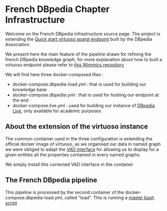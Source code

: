 # French DBpedia Chapter Infrastructure

Welcome on the French DBpedia infrastructure source page. The project is extending the [Quick start virtuoso sparql endpoint](https://github.com/dbpedia/virtuoso-sparql-endpoint-quickstart) built by the DBpedia Association. 

We present here the main feature of the pipeline drawn for refining the french DBpedia knowledge graph, for more explanation about how to built a virtuoso endpoint please refer to [this Wimmics repository](https://github.com/Wimmics/HOWTO_Virtuoso-Docker)

We will find here three docker-composed files :
* docker-compose.dbpedia-load.yml : that is used for building our knowledge base 
* docker-compose.dbpedia.yml : that is used for hosting our endpoint at the end
* docker-compose.live.yml : used for building our instance of [DBpedia Live](https://www.dbpedia.org/resources/live/), only available for academic purposes 

## About the extension of the virtuoso instance

The common container used in the three configuration is extending the official docker image of virtuoso,
as we organised our data in named graph we were obliged to adapt the [VAD interface](https://github.com/datalogism/dbpedia-vad) for allowing us to display for a given entities  all the properties contained in every named graphs.

We simply install this corrected VAD interface in the container

## The French DBpedia pipeline

This pipeline is processed by the second container of the docker-compose.dbpedia-load.yml, called "load". This is running a [master bash script](https://github.com/Wimmics/dbpedia-virtuoso-sparql-endpoint-quickstart/blob/master/dbpedia-loader/import_conductor.sh)
